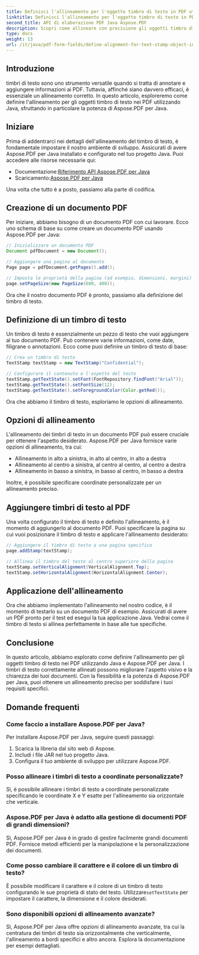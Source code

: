 ```yaml
---
title: Definisci l'allineamento per l'oggetto timbro di testo in PDF utilizzando Java
linktitle: Definisci l'allineamento per l'oggetto timbro di testo in PDF utilizzando Java
second_title: API di elaborazione PDF Java Aspose.PDF
description: Scopri come allineare con precisione gli oggetti timbro di testo nei PDF usando Java con Aspose.PDF per Java. Migliora l'aspetto e la leggibilità del documento.
type: docs
weight: 13
url: /it/java/pdf-form-fields/define-alignment-for-text-stamp-object-in-pdf-using-java/
---
```


## Introduzione

timbri di testo sono uno strumento versatile quando si tratta di annotare e aggiungere informazioni ai PDF. Tuttavia, affinché siano davvero efficaci, è essenziale un allineamento corretto. In questo articolo, esploreremo come definire l'allineamento per gli oggetti timbro di testo nei PDF utilizzando Java, sfruttando in particolare la potenza di Aspose.PDF per Java.

## Iniziare

Prima di addentrarci nei dettagli dell'allineamento del timbro di testo, è fondamentale impostare il nostro ambiente di sviluppo. Assicurati di avere Aspose.PDF per Java installato e configurato nel tuo progetto Java. Puoi accedere alle risorse necessarie qui:

-  Documentazione:[Riferimento API Aspose.PDF per Java](https://reference.aspose.com/pdf/java/)
-  Scaricamento:[Aspose.PDF per Java](https://releases.aspose.com/pdf/java/)

Una volta che tutto è a posto, passiamo alla parte di codifica.

## Creazione di un documento PDF

Per iniziare, abbiamo bisogno di un documento PDF con cui lavorare. Ecco uno schema di base su come creare un documento PDF usando Aspose.PDF per Java:

```java
// Inizializzare un documento PDF
Document pdfDocument = new Document();

// Aggiungere una pagina al documento
Page page = pdfDocument.getPages().add();

// Imposta le proprietà della pagina (ad esempio, dimensioni, margini)
page.setPageSize(new PageSize(600, 400));
```

Ora che il nostro documento PDF è pronto, passiamo alla definizione del timbro di testo.

## Definizione di un timbro di testo

Un timbro di testo è essenzialmente un pezzo di testo che vuoi aggiungere al tuo documento PDF. Può contenere varie informazioni, come date, filigrane o annotazioni. Ecco come puoi definire un timbro di testo di base:

```java
// Crea un timbro di testo
TextStamp textStamp = new TextStamp("Confidential");

// Configurare il contenuto e l'aspetto del testo
textStamp.getTextState().setFont(FontRepository.findFont("Arial"));
textStamp.getTextState().setFontSize(12);
textStamp.getTextState().setForegroundColor(Color.getRed());
```

Ora che abbiamo il timbro di testo, esploriamo le opzioni di allineamento.

## Opzioni di allineamento

L'allineamento dei timbri di testo in un documento PDF può essere cruciale per ottenere l'aspetto desiderato. Aspose.PDF per Java fornisce varie opzioni di allineamento, tra cui:

- Allineamento in alto a sinistra, in alto al centro, in alto a destra
- Allineamento al centro a sinistra, al centro al centro, al centro a destra
- Allineamento in basso a sinistra, in basso al centro, in basso a destra

Inoltre, è possibile specificare coordinate personalizzate per un allineamento preciso.

## Aggiungere timbri di testo al PDF

Una volta configurato il timbro di testo e definito l'allineamento, è il momento di aggiungerlo al documento PDF. Puoi specificare la pagina su cui vuoi posizionare il timbro di testo e applicare l'allineamento desiderato:

```java
// Aggiungere il timbro di testo a una pagina specifica
page.addStamp(textStamp);

// Allinea il timbro del testo al centro superiore della pagina
textStamp.setVerticalAlignment(VerticalAlignment.Top);
textStamp.setHorizontalAlignment(HorizontalAlignment.Center);
```

## Applicazione dell'allineamento

Ora che abbiamo implementato l'allineamento nel nostro codice, è il momento di testarlo su un documento PDF di esempio. Assicurati di avere un PDF pronto per il test ed esegui la tua applicazione Java. Vedrai come il timbro di testo si allinea perfettamente in base alle tue specifiche.

## Conclusione

In questo articolo, abbiamo esplorato come definire l'allineamento per gli oggetti timbro di testo nei PDF utilizzando Java e Aspose.PDF per Java. I timbri di testo correttamente allineati possono migliorare l'aspetto visivo e la chiarezza dei tuoi documenti. Con la flessibilità e la potenza di Aspose.PDF per Java, puoi ottenere un allineamento preciso per soddisfare i tuoi requisiti specifici.

## Domande frequenti

### Come faccio a installare Aspose.PDF per Java?

Per installare Aspose.PDF per Java, seguire questi passaggi:
1. Scarica la libreria dal sito web di Aspose.
2. Includi i file JAR nel tuo progetto Java.
3. Configura il tuo ambiente di sviluppo per utilizzare Aspose.PDF.

### Posso allineare i timbri di testo a coordinate personalizzate?

Sì, è possibile allineare i timbri di testo a coordinate personalizzate specificando le coordinate X e Y esatte per l'allineamento sia orizzontale che verticale.

### Aspose.PDF per Java è adatto alla gestione di documenti PDF di grandi dimensioni?

Sì, Aspose.PDF per Java è in grado di gestire facilmente grandi documenti PDF. Fornisce metodi efficienti per la manipolazione e la personalizzazione dei documenti.

### Come posso cambiare il carattere e il colore di un timbro di testo?

 È possibile modificare il carattere e il colore di un timbro di testo configurando le sue proprietà di stato del testo. Utilizzare`setTextState` per impostare il carattere, la dimensione e il colore desiderati.

### Sono disponibili opzioni di allineamento avanzate?

Sì, Aspose.PDF per Java offre opzioni di allineamento avanzate, tra cui la centratura dei timbri di testo sia orizzontalmente che verticalmente, l'allineamento a bordi specifici e altro ancora. Esplora la documentazione per esempi dettagliati.